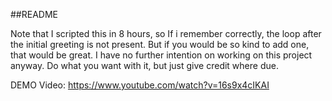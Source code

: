 ##README



Note that I scripted this in 8 hours, so If i remember correctly, the loop after the initial greeting is not present. But if you would be so kind to add one, that would be great. I have no further intention on working on this project anyway. Do what you want with it, but just give credit where due. 


DEMO Video:
https://www.youtube.com/watch?v=16s9x4cIKAI
